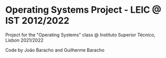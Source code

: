 # Operating Systems Project - LEIC @ IST 2012/2022
Project for the "Operating Systems" class @ Instituto Superior Técnico, Lisbon 2021/2022

Code by João Baracho and Guilherme Baracho
